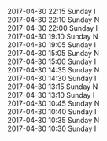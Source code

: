 2017-04-30 22:15 Sunday  I  
2017-04-30 22:10 Sunday  N  
2017-04-30 22:00 Sunday  I  
2017-04-30 19:10 Sunday  N  
2017-04-30 19:05 Sunday  I  
2017-04-30 15:05 Sunday  N  
2017-04-30 15:00 Sunday  I  
2017-04-30 14:35 Sunday  N  
2017-04-30 14:30 Sunday  I  
2017-04-30 13:15 Sunday  N  
2017-04-30 13:10 Sunday  I  
2017-04-30 10:45 Sunday  N  
2017-04-30 10:40 Sunday  I  
2017-04-30 10:35 Sunday  N  
2017-04-30 10:30 Sunday  I  
